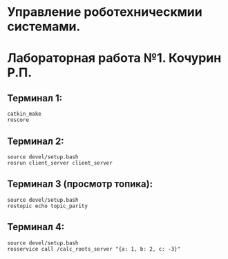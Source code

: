 # Управление роботехническмии системами.
# Лабораторная работа №1. Кочурин Р.П.
## Терминал 1:
```
catkin_make
roscore
```
## Терминал 2:
```
source devel/setup.bash
rosrun client_server client_server
```
## Терминал 3 (просмотр топика):
```
source devel/setup.bash
rostopic echo topic_parity

```
## Терминал 4:
```
source devel/setup.bash
rosservice call /calc_roots_server "{a: 1, b: 2, c: -3}"
```
